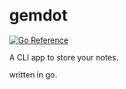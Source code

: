 # gemdot
[![Go Reference](https://pkg.go.dev/badge/github.com/MeztliRA/gemdot.svg)](https://pkg.go.dev/github.com/MeztliRA/gemdot)

A CLI app to store your notes. 

written in go.

